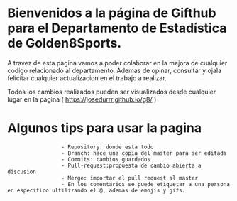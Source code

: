 # Bienvenidos a la página de Gifthub para el Departamento de Estadística de Golden8Sports.

A travez de esta pagina vamos a poder colaborar en la mejora de cualquier codigo relacionado al departamento. Ademas de opinar, consultar y ojala felicitar cualquier actualizacion en el trabajo a realizar.

Todos los cambios realizados pueden ser visualizados desde cualquier lugar en la pagina ( https://josedurrr.github.io/g8/ )

# Algunos tips para usar la pagina

                     - Repository: donde esta todo
                     - Branch: hace una copia del master para ser editada
                     - Commits: cambios guardados
                     - Pull-request:propuesta de cambio abierta a discusion
                     - Merge: importar el pull request al master
                     - En los comentarios se puede etiquetar a una persona en especifico ultilizando el @, ademas de emojis y gifs.
                     
